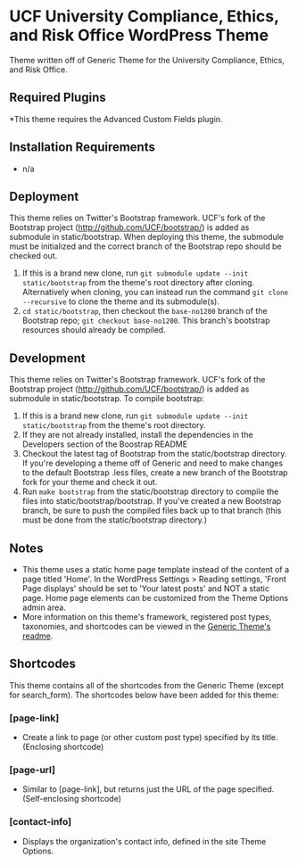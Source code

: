 # UCF University Compliance, Ethics, and Risk Office WordPress Theme
Theme written off of Generic Theme for the University Compliance, Ethics, and Risk Office.


## Required Plugins
*This theme requires the Advanced Custom Fields plugin.

## Installation Requirements
* n/a


## Deployment

This theme relies on Twitter's Bootstrap framework. UCF's fork of the Bootstrap project (http://github.com/UCF/bootstrap/) is added as submodule in static/bootstrap. When deploying this theme, the submodule must be initialized and the correct branch of the Bootstrap repo should be checked out.

1. If this is a brand new clone, run `git submodule update --init static/bootstrap` from the theme's root directory after cloning.  Alternatively when cloning, you can instead run the command `git clone --recursive` to clone the theme and its submodule(s).
2. `cd static/bootstrap`, then checkout the `base-no1200` branch of the Bootstrap repo; `git checkout base-no1200`.  This branch's bootstrap resources should already be compiled.


## Development

This theme relies on Twitter's Bootstrap framework. UCF's fork of the Bootstrap project (http://github.com/UCF/bootstrap/) is added as submodule in static/bootstrap. To compile bootstrap:

1. If this is a brand new clone, run `git submodule update --init static/bootstrap` from the theme's root directory.
2. If they are not already installed, install the dependencies in the Developers section of the Boostrap README
3. Checkout the latest tag of Bootstrap from the static/bootstrap directory.  If you're developing a theme off of Generic and need to make changes to the default Bootstrap .less files, create a new branch of the Bootstrap fork for your theme and check it out.
4. Run `make bootstrap` from the static/bootstrap directory to compile the files into static/bootstrap/bootstrap.  If you've created a new Bootstrap branch, be sure to push the compiled files back up to that branch (this must be done from the static/bootstrap directory.)


## Notes
* This theme uses a static home page template instead of the content of a page titled 'Home'.  In the WordPress Settings > Reading settings, 'Front Page displays' should be set to 'Your latest posts' and NOT a static page.  Home page elements can be customized from the Theme Options admin area.
* More information on this theme's framework, registered post types, taxonomies, and shortcodes can be viewed in the [Generic Theme's readme](https://github.com/UCF/Wordpress-Generic-Theme/blob/master/readme.markdown).


## Shortcodes
This theme contains all of the shortcodes from the Generic Theme (except for search_form).  The shortcodes below have been added for this theme:

### [page-link]
* Create a link to page (or other custom post type) specified by its title.  (Enclosing shortcode)

### [page-url]
* Similar to [page-link], but returns just the URL of the page specified.  (Self-enclosing shortcode)

### [contact-info]
* Displays the organization's contact info, defined in the site Theme Options.